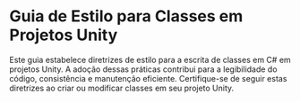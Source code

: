 # Guia de Estilo para Classes em Projetos Unity
Este guia estabelece diretrizes de estilo para a escrita de classes em C# em projetos Unity. A adoção dessas práticas contribui para a legibilidade do código, consistência e manutenção eficiente. Certifique-se de seguir estas diretrizes ao criar ou modificar classes em seu projeto Unity.